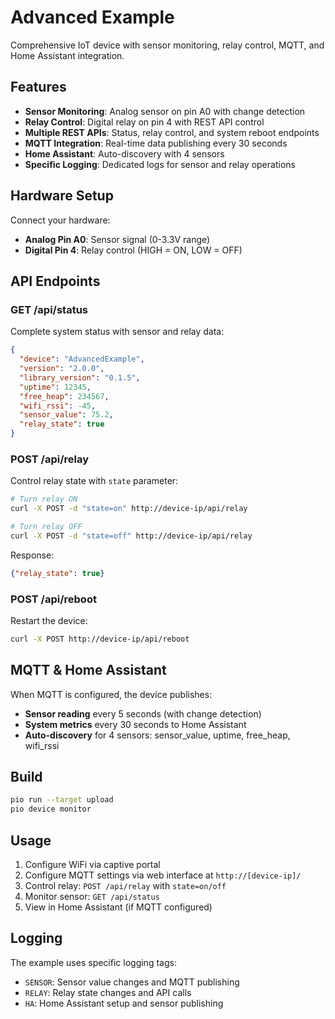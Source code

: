 # Advanced Example

Comprehensive IoT device with sensor monitoring, relay control, MQTT, and Home Assistant integration.

## Features

- **Sensor Monitoring**: Analog sensor on pin A0 with change detection
- **Relay Control**: Digital relay on pin 4 with REST API control
- **Multiple REST APIs**: Status, relay control, and system reboot endpoints
- **MQTT Integration**: Real-time data publishing every 30 seconds
- **Home Assistant**: Auto-discovery with 4 sensors
- **Specific Logging**: Dedicated logs for sensor and relay operations

## Hardware Setup

Connect your hardware:
- **Analog Pin A0**: Sensor signal (0-3.3V range)
- **Digital Pin 4**: Relay control (HIGH = ON, LOW = OFF)

## API Endpoints

### GET /api/status
Complete system status with sensor and relay data:
```json
{
  "device": "AdvancedExample",
  "version": "2.0.0",
  "library_version": "0.1.5",
  "uptime": 12345,
  "free_heap": 234567,
  "wifi_rssi": -45,
  "sensor_value": 75.2,
  "relay_state": true
}
```

### POST /api/relay
Control relay state with `state` parameter:
```bash
# Turn relay ON
curl -X POST -d "state=on" http://device-ip/api/relay

# Turn relay OFF  
curl -X POST -d "state=off" http://device-ip/api/relay
```

Response:
```json
{"relay_state": true}
```

### POST /api/reboot
Restart the device:
```bash
curl -X POST http://device-ip/api/reboot
```

## MQTT & Home Assistant

When MQTT is configured, the device publishes:
- **Sensor reading** every 5 seconds (with change detection)
- **System metrics** every 30 seconds to Home Assistant
- **Auto-discovery** for 4 sensors: sensor_value, uptime, free_heap, wifi_rssi

## Build

```bash
pio run --target upload
pio device monitor
```

## Usage

1. Configure WiFi via captive portal
2. Configure MQTT settings via web interface at `http://[device-ip]/`
3. Control relay: `POST /api/relay` with `state=on/off`
4. Monitor sensor: `GET /api/status`
5. View in Home Assistant (if MQTT configured)

## Logging

The example uses specific logging tags:
- `SENSOR`: Sensor value changes and MQTT publishing
- `RELAY`: Relay state changes and API calls
- `HA`: Home Assistant setup and sensor publishing
